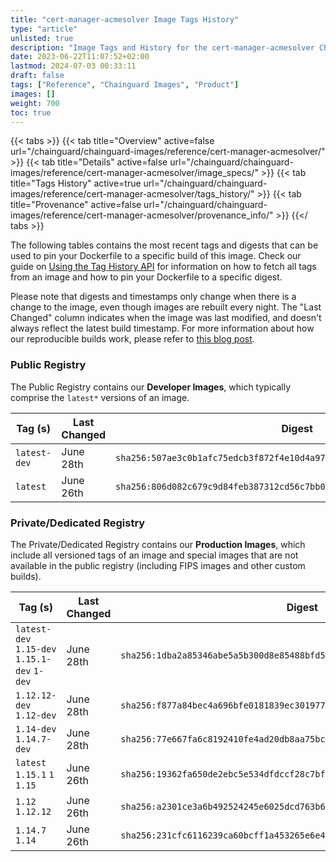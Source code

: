 ```yaml
---
title: "cert-manager-acmesolver Image Tags History"
type: "article"
unlisted: true
description: "Image Tags and History for the cert-manager-acmesolver Chainguard Image"
date: 2023-06-22T11:07:52+02:00
lastmod: 2024-07-03 00:33:11
draft: false
tags: ["Reference", "Chainguard Images", "Product"]
images: []
weight: 700
toc: true
---
```


{{< tabs >}}
{{< tab title="Overview" active=false url="/chainguard/chainguard-images/reference/cert-manager-acmesolver/" >}}
{{< tab title="Details" active=false url="/chainguard/chainguard-images/reference/cert-manager-acmesolver/image_specs/" >}}
{{< tab title="Tags History" active=true url="/chainguard/chainguard-images/reference/cert-manager-acmesolver/tags_history/" >}}
{{< tab title="Provenance" active=false url="/chainguard/chainguard-images/reference/cert-manager-acmesolver/provenance_info/" >}}
{{</ tabs >}}

The following tables contains the most recent tags and digests that can be used to pin your Dockerfile to a specific build of this image. Check our guide on [Using the Tag History API](/chainguard/chainguard-images/using-the-tag-history-api/) for information on how to fetch all tags from an image and how to pin your Dockerfile to a specific digest.

Please note that digests and timestamps only change when there is a change to the image, even though images are rebuilt every night. The "Last Changed" column indicates when the image was last modified, and doesn't always reflect the latest build timestamp. For more information about how our reproducible builds work, please refer to [this blog post](https://www.chainguard.dev/unchained/reproducing-chainguards-reproducible-image-builds).

### Public Registry
The Public Registry contains our **Developer Images**, which typically comprise the `latest*` versions of an image.

| Tag (s)       | Last Changed | Digest                                                                    |
|---------------|--------------|---------------------------------------------------------------------------|
|  `latest-dev` | June 28th    | `sha256:507ae3c0b1afc75edcb3f872f4e10d4a97bb319a9b71ba284288d06eeee55bf8` |
|  `latest`     | June 26th    | `sha256:806d082c679c9d84feb387312cd56c7bb0d84172329b8354bbb463ba4bf5fb0b` |


### Private/Dedicated Registry
The Private/Dedicated Registry contains our **Production Images**, which include all versioned tags of an image and special images that are not available in the public registry (including FIPS images and other custom builds).

| Tag (s)                                       | Last Changed | Digest                                                                    |
|-----------------------------------------------|--------------|---------------------------------------------------------------------------|
|  `latest-dev` `1.15-dev` `1.15.1-dev` `1-dev` | June 28th    | `sha256:1dba2a85346abe5a5b300d8e85488bfd5b20c15991ec6ea593f8e2c607fa4d7e` |
|  `1.12.12-dev` `1.12-dev`                     | June 28th    | `sha256:f877a84bec4a696bfe0181839ec3019772d26ee4c07eebc3da3bd39a28b5ecfd` |
|  `1.14-dev` `1.14.7-dev`                      | June 28th    | `sha256:77e667fa6c8192410fe4ad20db8aa75bcbf6bbdf83f184ebcfce6d10b70f65d2` |
|  `latest` `1.15.1` `1` `1.15`                 | June 26th    | `sha256:19362fa650de2ebc5e534dfdccf28c7bff3e6264b5fd2811efdd4dc471d7126d` |
|  `1.12` `1.12.12`                             | June 26th    | `sha256:a2301ce3a6b492524245e6025dcd763b60df9ecd7981e1e0c383fb331f6ffe17` |
|  `1.14.7` `1.14`                              | June 26th    | `sha256:231cfc6116239ca60bcff1a453265e6e4f473af355b44010e5589663600f0ef1` |

